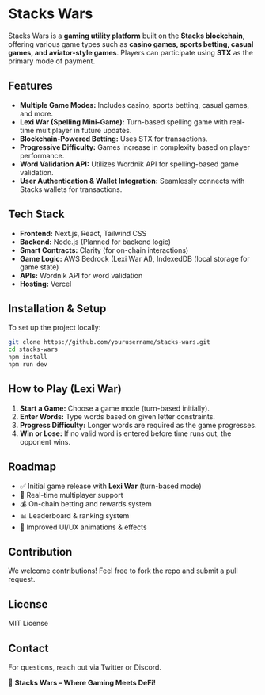 # Stacks Wars

Stacks Wars is a **gaming utility platform** built on the **Stacks blockchain**, offering various game types such as **casino games, sports betting, casual games, and aviator-style games**. Players can participate using **STX** as the primary mode of payment.

## Features

-   **Multiple Game Modes:** Includes casino, sports betting, casual games, and more.
-   **Lexi War (Spelling Mini-Game):** Turn-based spelling game with real-time multiplayer in future updates.
-   **Blockchain-Powered Betting:** Uses STX for transactions.
-   **Progressive Difficulty:** Games increase in complexity based on player performance.
-   **Word Validation API:** Utilizes Wordnik API for spelling-based game validation.
-   **User Authentication & Wallet Integration:** Seamlessly connects with Stacks wallets for transactions.

## Tech Stack

-   **Frontend:** Next.js, React, Tailwind CSS
-   **Backend:** Node.js (Planned for backend logic)
-   **Smart Contracts:** Clarity (for on-chain interactions)
-   **Game Logic:** AWS Bedrock (Lexi War AI), IndexedDB (local storage for game state)
-   **APIs:** Wordnik API for word validation
-   **Hosting:** Vercel

## Installation & Setup

To set up the project locally:

```sh
git clone https://github.com/yourusername/stacks-wars.git
cd stacks-wars
npm install
npm run dev
```

## How to Play (Lexi War)

1. **Start a Game:** Choose a game mode (turn-based initially).
2. **Enter Words:** Type words based on given letter constraints.
3. **Progress Difficulty:** Longer words are required as the game progresses.
4. **Win or Lose:** If no valid word is entered before time runs out, the opponent wins.

## Roadmap

-   ✅ Initial game release with **Lexi War** (turn-based mode)
-   🚀 Real-time multiplayer support
-   💰 On-chain betting and rewards system
-   📊 Leaderboard & ranking system
-   🎨 Improved UI/UX animations & effects

## Contribution

We welcome contributions! Feel free to fork the repo and submit a pull request.

## License

MIT License

## Contact

For questions, reach out via Twitter or Discord.

🚀 **Stacks Wars – Where Gaming Meets DeFi!**
